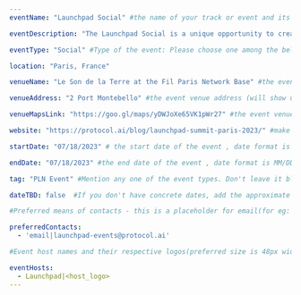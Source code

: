 ```yaml
---
eventName: "Launchpad Social" #the name of your track or event and its mandatory

eventDescription: "The Launchpad Social is a unique opportunity to create meaningful connections within the Protocol Labs Network. Embark on a floating location to experience a live pitch showcasing products & people tied to our ecosystem, and engage with current & past Launchpad participants, network companies & thought leaders in web3." #short description of your track or event limiting to 100-150 characters

eventType: "Social" #Type of the event: Please choose one among the below options or just leave it blank

location: "Paris, France"

venueName: "Le Son de la Terre at the Fil Paris Network Base" #the event venue name (will show up on the event card) or just leave it blank

venueAddress: "2 Port Montebello" #the event venue address (will show up on a map) or just leave it blank

venueMapsLink: "https://goo.gl/maps/yDWJoXe65VK1pWr27" #the event venue Map link (will show up on a map) or just leave it blank

website: "https://protocol.ai/blog/launchpad-summit-paris-2023/" #make sure to have all the relevant information: dates, venue, program, ticketing (if any), etc. or just leave it blank

startDate: "07/18/2023" # the start date of the event , date format is MM/DD/YYYY eg: if it is February 16th 2023 => 02/16/2023

endDate: "07/18/2023" #the end date of the event , date format is MM/DD/YYYY eg: if it is February 18th 2023 => 02/18/2023

tag: "PLN Event" #Mention any one of the event types. Don't leave it blank.

dateTBD: false  #If you don't have concrete dates, add the approximate dates & set dateTBD: true.

#Preferred means of contacts - this is a placeholder for email(for eg:  - email|mailto:<email_id>) and other social handles like Twitter, LinkedIn, Discord, etc. (for eg.   - 'twitter|https://twitter.com/IPFS/status/1629199396700098560?s=20')

preferredContacts:
  - 'email|launchpad-events@protocol.ai'

#Event host names and their respective logos(preferred size is 48px width, 48px height)-place the logo file on the path 'public/uploads' for eg.   - IPFS|ipfs-logo.png

eventHosts:
  - Launchpad|<host_logo>
---
```

